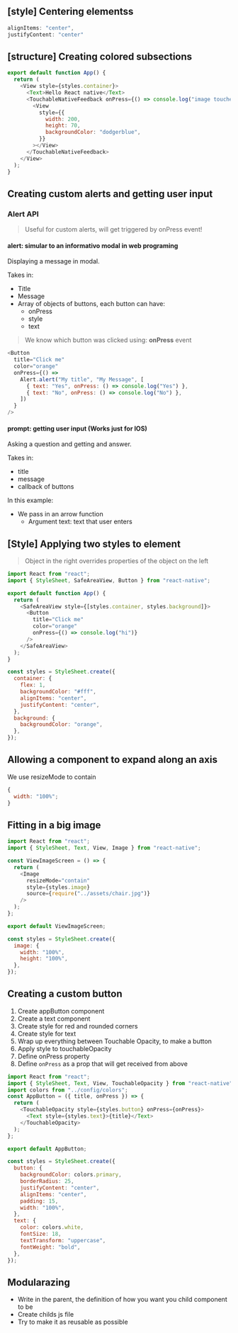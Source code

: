 ## [style] Centering elementss

```javascript
alignItems: "center",
justifyContent: "center"
```

## [structure] Creating colored subsections

```javascript
export default function App() {
  return (
    <View style={styles.container}>
      <Text>Hello React native</Text>
      <TouchableNativeFeedback onPress={() => console.log("image touched")}>
        <View
          style={{
            width: 200,
            height: 70,
            backgroundColor: "dodgerblue",
          }}
        ></View>
      </TouchableNativeFeedback>
    </View>
  );
}
```

## Creating custom alerts and getting user input

### Alert API

> Useful for custom alerts, will get triggered by onPress event!

#### alert: simular to an informativo modal in web programing

Displaying a message in modal.

Takes in:

- Title
- Message
- Array of objects of buttons, each button can have:
  - onPress
  - style
  - text

> We know which button was clicked using: **onPress** event

```javascript
<Button
  title="Click me"
  color="orange"
  onPress={() =>
    Alert.alert("My title", "My Message", [
      { text: "Yes", onPress: () => console.log("Yes") },
      { text: "No", onPress: () => console.log("No") },
    ])
  }
/>
```

#### prompt: getting user input (Works just for IOS)

Asking a question and getting and answer.

Takes in:

- title
- message
- callback of buttons

In this example:

- We pass in an arrow function
  - Argument text: text that user enters

## [Style] Applying two styles to element

> Object in the right overrides properties of the object on the left

```javascript
import React from "react";
import { StyleSheet, SafeAreaView, Button } from "react-native";

export default function App() {
  return (
    <SafeAreaView style={[styles.container, styles.background]}>
      <Button
        title="Click me"
        color="orange"
        onPress={() => console.log("hi")}
      />
    </SafeAreaView>
  );
}

const styles = StyleSheet.create({
  container: {
    flex: 1,
    backgroundColor: "#fff",
    alignItems: "center",
    justifyContent: "center",
  },
  background: {
    backgroundColor: "orange",
  },
});
```

## Allowing a component to expand along an axis

We use resizeMode to contain

```javascript
{
  width: "100%";
}
```

## Fitting in a big image

```javascript
import React from "react";
import { StyleSheet, Text, View, Image } from "react-native";

const ViewImageScreen = () => {
  return (
    <Image
      resizeMode="contain"
      style={styles.image}
      source={require("../assets/chair.jpg")}
    />
  );
};

export default ViewImageScreen;

const styles = StyleSheet.create({
  image: {
    width: "100%",
    height: "100%",
  },
});
```

## Creating a custom button

1. Create appButton component
2. Create a text component
3. Create style for red and rounded corners
4. Create style for text
5. Wrap up everything between Touchable Opacity, to make a button
6. Apply style to touchableOpacity
7. Define onPress property
8. Define `onPress` as a prop that will get received from above

```javascript
import React from "react";
import { StyleSheet, Text, View, TouchableOpacity } from "react-native";
import colors from "../config/colors";
const AppButton = ({ title, onPress }) => {
  return (
    <TouchableOpacity style={styles.button} onPress={onPress}>
      <Text style={styles.text}>{title}</Text>
    </TouchableOpacity>
  );
};

export default AppButton;

const styles = StyleSheet.create({
  button: {
    backgroundColor: colors.primary,
    borderRadius: 25,
    justifyContent: "center",
    alignItems: "center",
    padding: 15,
    width: "100%",
  },
  text: {
    color: colors.white,
    fontSize: 18,
    textTransform: "uppercase",
    fontWeight: "bold",
  },
});
```

## Modularazing

- Write in the parent, the definition of how you want you child component to be
- Create childs js file
- Try to make it as reusable as possible
